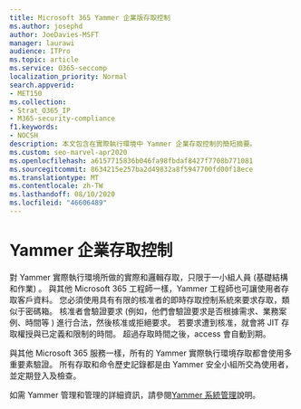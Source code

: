 ```yaml
---
title: Microsoft 365 Yammer 企業版存取控制
ms.author: josephd
author: JoeDavies-MSFT
manager: laurawi
audience: ITPro
ms.topic: article
ms.service: O365-seccomp
localization_priority: Normal
search.appverid:
- MET150
ms.collection:
- Strat_O365_IP
- M365-security-compliance
f1.keywords:
- NOCSH
description: 本文包含在實際執行環境中 Yammer 企業存取控制的簡短摘要。
ms.custom: seo-marvel-apr2020
ms.openlocfilehash: a6157715836b046fa98fbdaf8427f7708b771081
ms.sourcegitcommit: 8634215e257ba2d49832a8f5947700fd00f18ece
ms.translationtype: MT
ms.contentlocale: zh-TW
ms.lasthandoff: 08/10/2020
ms.locfileid: "46606489"
---
```

# <a name="yammer-enterprise-access-controls"></a>Yammer 企業存取控制 

對 Yammer 實際執行環境所做的實際和邏輯存取，只限于一小組人員 (基礎結構和作業) 。 與其他 Microsoft 365 工程師一樣，Yammer 工程師也可讓使用者存取客戶資料。 您必須使用具有有限的核准者的即時存取控制系統來要求存取，類似于密碼箱。 核准者會驗證要求 (例如，他們會驗證要求是否根據需求、業務案例、時間等 ) 進行合法，然後核准或拒絕要求。 若要求遭到核准，就會將 JIT 存取權授與已定義和限制的時間。 超過存取時間之後，access 會自動到期。

與其他 Microsoft 365 服務一樣，所有的 Yammer 實際執行環境存取都會使用多重要素驗證。 所有存取和命令歷史記錄都是由 Yammer 安全小組所交為使用者，並定期登入及檢查。

如需 Yammer 管理和管理的詳細資訊，請參閱[Yammer 系統管理](https://docs.microsoft.com/yammer/yammer-landing-page)說明。